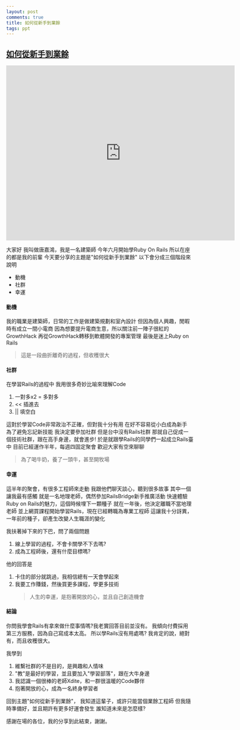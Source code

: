 ```yaml
---
layout: post
comments: true
title: 如何從新手到業餘
tags: ppt
---
```

## [如何從新手到業餘](http://fruitcake0525.logdown.com/posts/1115428-from-novice-to-amateur)

<iframe src="http://www.slideshare.net/ssuserd253e6/slideshelf" width="615px" height="470px" frameborder="0" marginwidth="0" marginheight="0" scrolling="no" style="border:none;" allowfullscreen="" webkitallowfullscreen="" mozallowfullscreen=""></iframe>

大家好
我叫做唐嘉鴻，我是一名建築師
今年六月開始學Ruby On Rails
所以在座的都是我的前輩
今天要分享的主題是"如何從新手到業餘"
以下會分成三個階段來說明

* 動機
* 社群
* 幸運

#### 動機

我的職業是建築師，日常的工作是做建築規劃和室內設計
但因為個人興趣，閒暇時有成立一間小電商
因為想要提升電商生意，所以關注前一陣子很紅的GrowthHack
再從GrowthHack轉移到軟體開發的專案管理
最後是迷上Ruby on Rails

> 這是一段曲折離奇的過程，但收穫很大

<!--more-->

#### 社群

在學習Rails的過程中
我用很多奇妙比喻來理解Code

1.  一對多x2 = 多對多
2.  << 插進去
3.  || 填空白

這對於學習Code非常政治不正確，但對我十分有用
在好不容易從小白成為新手
為了避免忘記新技能
我決定要參加社群
但是台中沒有Rails社群
那就自己促成一個技術社群，跟在高手身邊，就會進步!
於是就跟學Rails的同學們一起成立Rails臺中
目前已經運作半年，每週四固定聚會
歡迎大家有空來聊聊

> 為了喝牛奶，養了一頭牛，甚至開牧場

#### 幸運

這半年的聚會，有很多工程師來走動
我跟他們聊天談心，聽到很多故事
其中一個讓我最有感觸
就是一名地理老師，偶然參加RailsBridge新手推廣活動
快速體驗Ruby on Rails的魅力，這個時候埋下一顆種子
就在一年後，他決定離職不當地理老師
並上網買課程開始學習Rails，現在已經轉職為專業工程師
這讓我十分訝異，一年前的種子，卻產生改變人生職涯的變化

我扶著掉下來的下巴，問了兩個問題

1.  線上學習的過程，不會卡關學不下去嗎?
2.  成為工程師後，還有什麼目標嗎?

他的回答是

1.  卡住的部分就跳過，我相信總有一天會學起來
2.  我要工作賺錢，然後買更多課程，學更多技術
    > 人生的幸運，是抱著開放的心，並且自己創造機會

#### 結論

你問我學會Rails有拿來做什麼事情嗎?我老實回答目前並沒有。
我傾向付費採用第三方服務，因為自己寫成本太高。
所以學Rails沒有用處嗎? 我肯定的說，絕對有，而且收穫很大。

我學到

1.  維繫社群的不是目的，是興趣和人情味
2.  "教"是最好的學習，並且要加入"學習部落"，跟在大牛身邊
3.  我認識一個很棒的老師Xdite，和一群很溫暖的Code夥伴
4.  抱著開放的心，成為一名終身學習者

回到主題"如何從新手到業餘"，
我知道這輩子，或許只能當個業餘工程師
但我隨時準備好，並且期許有更多好運會發生
誰知道未來是怎麼樣?

感謝在場的各位，我的分享到此結束，謝謝。

